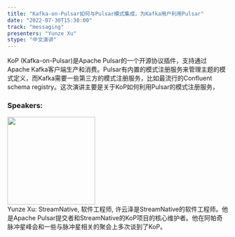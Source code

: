 ```yaml
---
title: "Kafka-on-Pulsar如何与Pulsar模式集成，为Kafka用户利用Pulsar"
date: "2022-07-30T15:30:00"
track: "messaging"
presenters: "Yunze Xu"
stype: "中文演讲"
---
```

KoP (Kafka-on-Pulsar)是Apache Pulsar的一个开源协议插件，支持通过Apache Kafka客户端生产和消费。Pulsar有内置的模式注册服务来管理主题的模式定义，而Kafka需要一些第三方的模式注册服务，比如最流行的Confluent schema registry。这次演讲主要是关于KoP如何利用Pulsar的模式注册服务，
 ### Speakers: 
 <img src="images/speaker/1190.png" width="200" /><br>Yunze Xu: StreamNative, 软件工程师, 许云泽是StreamNative的软件工程师。他是Apache Pulsar提交者和StreamNative的KoP项目的核心维护者。他在阿帕奇脉冲星峰会和一些与脉冲星相关的聚会上多次谈到了KoP。

 